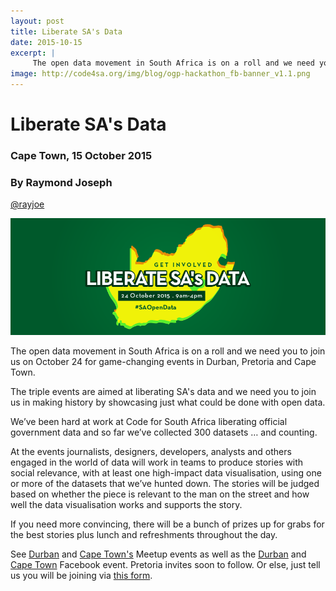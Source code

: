 ```yaml
---
layout: post
title: Liberate SA's Data
date: 2015-10-15
excerpt: |
     The open data movement in South Africa is on a roll and we need you to join us on October 24 for game-changing events in Durban, Pretoria and Cape Town. 
image: http://code4sa.org/img/blog/ogp-hackathon_fb-banner_v1.1.png
---
```


# Liberate SA's Data

### Cape Town, 15 October 2015
### By Raymond Joseph
[@rayjoe](https://twitter.com/rayjoe)

<a href="http://code4sa.org/img/blog/ogp-hackathon_fb-banner_v1.1.png" target="_blank"><img src="/img/blog/ogp-hackathon_fb-banner_v1.1.png"></a>

The open data movement in South Africa is on a roll and we need you to join us on October 24 for game-changing events in Durban, Pretoria and Cape Town.

The triple events are aimed at liberating SA's data and we need you to join us in making history by showcasing just what could be done with open data. 

We’ve been hard at work at Code for South Africa liberating official government data and so far we’ve collected 300 datasets … and counting.

At the events journalists, designers, developers, analysts and others engaged in the world of data 
will work in teams to produce stories with social relevance, with at least one high-impact data visualisation, using one or more of the datasets that we’ve hunted down.
The stories will be judged based on whether the piece is relevant to the man on the street and how well the data visualisation works and supports the story. 

If you need more convincing, there will be a bunch of prizes up for grabs for the best stories plus lunch and refreshments throughout the day.

See [Durban](http://www.meetup.com/Open-Data-Durban-Meetup/events/226075253/) and [Cape Town's](http://www.meetup.com/Code-for-South-Africa-Hackers/events/226054849/) Meetup events as well as the [Durban](https://www.facebook.com/events/1622911277970025/) and [Cape Town](https://www.facebook.com/events/873820766029291/) Facebook event. Pretoria invites soon to follow. Or else, just tell us you will be joining via [this form](http://goo.gl/forms/JtpkCU2RT9).


